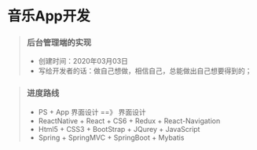 音乐App开发
==
>###   后台管理端的实现
> * 创建时间：2020年03月03日
> * 写给开发者的话：做自己想做，相信自己，总能做出自己想要得到的；

>###  进度路线
> * PS + App 界面设计  ==》 界面设计
> * ReactNative + React + CS6 + Redux + React-Navigation
> * Html5 + CSS3 + BootStrap + JQurey + JavaScript
> * Spring + SpringMVC + SpringBoot + Mybatis
